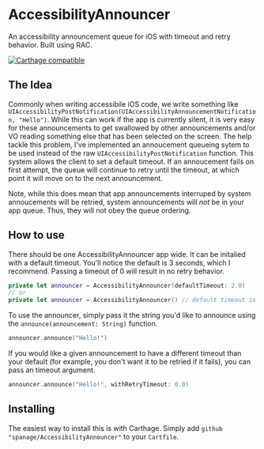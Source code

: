 # AccessibilityAnnouncer
An accessibility announcement queue for iOS with timeout and retry behavior. Built using RAC.

[![Carthage compatible](https://img.shields.io/badge/Carthage-compatible-4BC51D.svg?style=flat)](https://github.com/Carthage/Carthage)


## The Idea

Commonly when writing accessibile iOS code, we write something like  `UIAccessibilityPostNotification(UIAccessibilityAnnouncementNotification, "Hello")`. While this can work if the app is currently silent, it is very easy for these announcements to get swallowed by other announcements and/or VO reading something else that has been selected on the screen. The help tackle this problem, I've implemented an annoucement queueing sytem to be used instead of the raw `UIAccessibilityPostNotification` function. This system allows the client to set a default timeout. If an annoucement fails on first attempt, the queue will continue to retry until the timeout, at which point it will move on to the next announcement.

Note, while this does mean that app announcements interruped by system annoucements will be retried, system announcements will *not* be in your app queue. Thus, they will not obey the queue ordering.

## How to use

There should be one AccessibilityAnnouncer app wide. It can be initalied with a default timeout. You'll notice the default is 3 seconds, which I recommend. Passing a timeout of 0 will result in no retry behavior.

```swift
private let announcer = AccessibilityAnnouncer(defaultTimeout: 2.0)
// or
private let announcer = AccessibilityAnnouncer() // default timeout is 3 seconds
```
    
To use the announcer, simply pass it the string you'd like to announce using the `announce(announcement: String)` function.

```swift
announcer.announce("Hello!")
 ```
 
If you would like a given announcement to have a different timeout than your default (for example, you don't want it to be retried if it fails), you can pass an timeout argument.

```swift
announcer.announce("Hello!", withRetryTimeout: 0.0)
```

## Installing

The easiest way to install this is with Carthage. Simply add `github "spanage/AccessibilityAnnouncer"` to your `Cartfile`.
